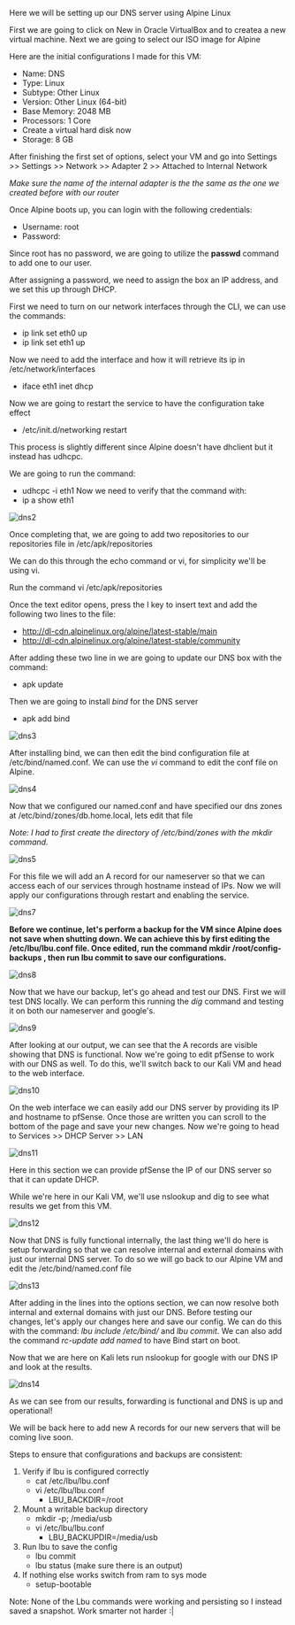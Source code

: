 Here we will be setting up our DNS server using Alpine Linux

First we are going to click on New in Oracle VirtualBox and to createa a new virtual machine.
Next we are going to select our ISO image for Alpine

Here are the initial configurations I made for this VM:
- Name: DNS
- Type: Linux
- Subtype: Other Linux
- Version: Other Linux (64-bit)
- Base Memory: 2048 MB
- Processors: 1 Core
- Create a virtual hard disk now
- Storage: 8 GB

After finishing the first set of options, select your VM and go into 
Settings >> Settings >> Network >> Adapter 2 >> Attached to Internal Network

*Make sure the name of the internal adapter is the the same as the one we created before with our router*

Once Alpine boots up, you can login with the following credentials:
- Username: root
- Password:

Since root has no password, we are going to utilize the **passwd** command to add one to our user.

After assigning a password, we need to assign the box an IP address, and we set this up through DHCP.

First we need to turn on our network interfaces through the CLI, we can use the commands:
- ip link set eth0 up
- ip link set eth1 up

Now we need to add the interface and how it will retrieve its ip in /etc/network/interfaces
- iface eth1 inet dhcp

Now we are going to restart the service to have the configuration take effect
- /etc/init.d/networking restart

This process is slightly different since Alpine doesn't have dhclient but it instead has udhcpc.

We are going to run the command:
- udhcpc -i eth1
Now we need to verify that the command with:
- ip a show eth1

![dns2](https://github.com/user-attachments/assets/7ac5191c-4d93-4602-bb5f-5cd29231e89e)

Once completing that, we are going to add two repositories to our repositories file in /etc/apk/repositories

We can do this through the echo command or vi, for simplicity we'll be using vi.

Run the command vi /etc/apk/repositories

Once the text editor opens, press the I key to insert text and add the following two lines to the file:
- http://dl-cdn.alpinelinux.org/alpine/latest-stable/main
- http://dl-cdn.alpinelinux.org/alpine/latest-stable/community

After adding these two line in we are going to update our DNS box with the command:
- apk update

Then we are going to install *bind* for the DNS server
- apk add bind

![dns3](https://github.com/user-attachments/assets/7e838d57-f265-4f22-8ea0-506754d62a94)

After installing bind, we can then edit the bind configuration file at /etc/bind/named.conf. We can use the *vi* command to edit the conf file on Alpine.

![dns4](https://github.com/user-attachments/assets/407d5eb4-92c5-4db9-ab6b-88490e444c20)

Now that we configured our named.conf and have specified our dns zones at /etc/bind/zones/db.home.local, lets edit that file

*Note: I had to first create the directory of /etc/bind/zones with the mkdir command.*

![dns5](https://github.com/user-attachments/assets/1e95b650-bbe0-434c-b2d9-d16b552d5e62)

For this file we will add an A record for our nameserver so that we can access each of our services through hostname instead of IPs. Now we will apply our configurations through restart and enabling the service.

![dns7](https://github.com/user-attachments/assets/615183a4-6c00-47f5-b6b1-44ccc77bf93c)

**Before we continue, let's perform a backup for the VM since Alpine does not save when shutting down. We can achieve this by first editing the /etc/lbu/lbu.conf file. Once edited, run the command mkdir /root/config-backups , then run lbu commit to save our configurations.**

![dns8](https://github.com/user-attachments/assets/15eadc01-b8bb-4450-a70f-6fd6f2b6905f)

Now that we have our backup, let's go ahead and test our DNS. First we will test DNS locally. We can perform this running the *dig* command and testing it on both our nameserver and google's.

![dns9](https://github.com/user-attachments/assets/508c1601-9587-4e6b-bd26-afc25d9882f3)

After looking at our output, we can see that the A records are visible showing that DNS is functional.
Now we're going to edit pfSense to work with our DNS as well. To do this, we'll switch back to our Kali VM and head to the web interface.

![dns10](https://github.com/user-attachments/assets/3801dca8-f026-4db5-9385-b06c5a95a8b6)

On the web interface we can easily add our DNS server by providing its IP and hostname to pfSense. Once those are written you can scroll to the bottom of the page and save your new changes. Now we're going to head to Services >> DHCP Server >> LAN

![dns11](https://github.com/user-attachments/assets/26f61c94-47f2-448a-a4f9-028684eb7fa9)

Here in this section we can provide pfSense the IP of our DNS server so that it can update DHCP.

While we're here in our Kali VM, we'll use nslookup and dig to see what results we get from this VM.

![dns12](https://github.com/user-attachments/assets/68773bd4-d141-4ad4-ae05-f175f251cd93)

Now that DNS is fully functional internally, the last thing we'll do here is setup forwarding so that we can resolve internal and external domains with just our internal DNS server. To do so we will go back to our Alpine VM and edit the /etc/bind/named.conf file

![dns13](https://github.com/user-attachments/assets/da5a1272-c919-4b52-8c94-c37e9a50bd35)

After adding in the lines into the options section, we can now resolve both internal and external domains with just our DNS. Before testing our changes, let's apply our changes here and save our config. We can do this with the command: *lbu include /etc/bind/* and *lbu commit*. We can also add the command *rc-update add named* to have Bind start on boot.

Now that we are here on Kali lets run nslookup for google with our DNS IP and look at the results.

![dns14](https://github.com/user-attachments/assets/60f6da3a-2ca8-4bab-b79a-ce080a7a5906)

As we can see from our results, forwarding is functional and DNS is up and operational!

We will be back here to add new A records for our new servers that will be coming live soon.

Steps to ensure that configurations and backups are consistent:
1. Verify if lbu is configured correctly
   - cat /etc/lbu/lbu.conf
   - vi /etc/lbu/lbu.conf
     - LBU_BACKDIR=/root
3. Mount a writable backup directory
   - mkdir -p; /media/usb
   - vi /etc/lbu/lbu.conf
     - LBU_BACKUPDIR=/media/usb
4. Run lbu to save the config
   - lbu commit
   - lbu status (make sure there is an output)
5. If nothing else works switch from ram to sys mode
   - setup-bootable

Note: None of the Lbu commands were working and persisting so I instead saved a snapshot. Work smarter not harder :|

